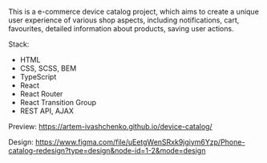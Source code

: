 This is a e-commerce device catalog project, which aims to create a unique user experience of various shop aspects,
including notifications, cart, favourites, detailed information about products, saving user actions.

Stack: 
- HTML 
- CSS, SCSS, BEM
- TypeScript
- React
- React Router
- React Transition Group
- REST API, AJAX

Preview: https://artem-ivashchenko.github.io/device-catalog/

Design: https://www.figma.com/file/uEetgWenSRxk9jgiym6Yzp/Phone-catalog-redesign?type=design&node-id=1-2&mode=design

